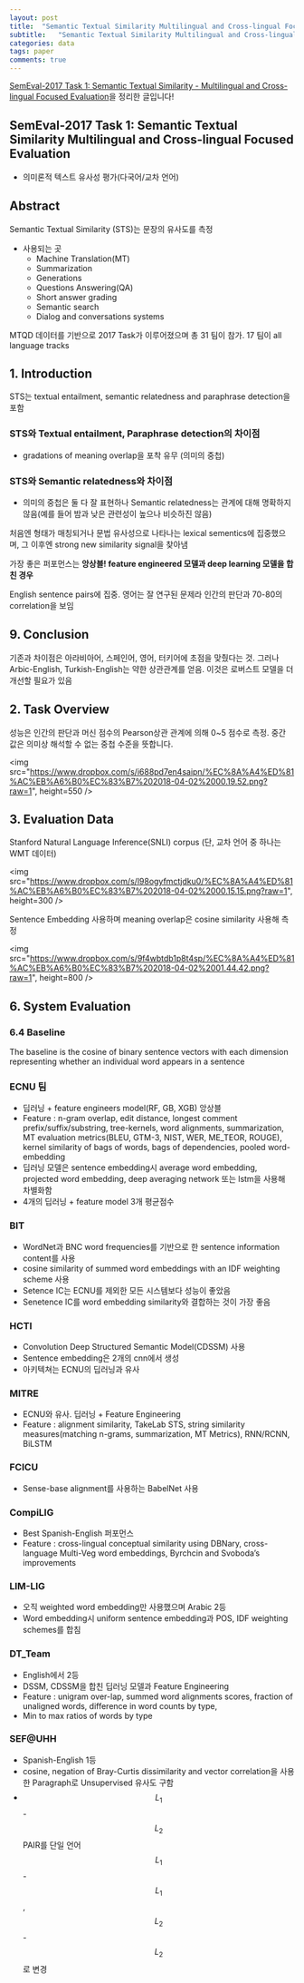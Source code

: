 ```yaml
---
layout: post
title:  "Semantic Textual Similarity Multilingual and Cross-lingual Focused Evaluation 리뷰"
subtitle:   "Semantic Textual Similarity Multilingual and Cross-lingual Focused Evaluation 리뷰"
categories: data
tags: paper
comments: true
---
```

[
SemEval-2017 Task 1: Semantic Textual Similarity - Multilingual and Cross-lingual Focused Evaluation](https://arxiv.org/abs/1708.00055)을 정리한 글입니다!

## SemEval-2017 Task 1: Semantic Textual Similarity Multilingual and Cross-lingual Focused Evaluation

- 의미론적 텍스트 유사성 평가(다국어/교차 언어)

## Abstract
Semantic Textual Similarity (STS)는 문장의 유사도를 측정

- 사용되는 곳
	- Machine Translation(MT)
	- Summarization
	- Generations
	- Questions Answering(QA)
	- Short answer grading
	- Semantic search
	- Dialog and conversations systems
	
MTQD 데이터를 기반으로 2017 Task가 이루어졌으며 총 31 팀이 참가. 17 팀이 all language tracks

## 1. Introduction
STS는 textual entailment, semantic relatedness and paraphrase detection을 포함

### STS와 Textual entailment, Paraphrase detection의 차이점
- gradations of meaning overlap을 포착 유무 (의미의 중첩)

### STS와 Semantic relatedness와 차이점
- 의미의 중첩은 둘 다 잘 표현하나 Semantic relatedness는 관계에 대해 명확하지 않음(예를 들어 밤과 낮은 관련성이 높으나 비슷하진 않음)


처음엔 형태가 매칭되거나 문법 유사성으로 나타나는 lexical sementics에 집중했으며, 그 이후엔 strong new similarity signal을 찾아냄  

가장 좋은 퍼포먼스는 **앙상블! feature engineered 모델과 deep learning 모델을 합친 경우**

English sentence pairs에 집중. 영어는 잘 연구된 문제라 인간의 판단과 70-80의 correlation을 보임

## 9. Conclusion
기존과 차이점은 아라비아어, 스페인어, 영어, 터키어에 초점을 맞췄다는 것. 그러나 Arbic-English, Turkish-English는 약한 상관관계를 얻음. 이것은 로버스트 모델을 더 개선할 필요가 있음

## 2. Task Overview
성능은 인간의 판단과 머신 점수의 Pearson상관 관계에 의해 0~5 점수로 측정. 중간 값은 의미상 해석할 수 없는 중첩 수준을 뜻합니다. 

<img src="https://www.dropbox.com/s/i688pd7en4saipn/%EC%8A%A4%ED%81%AC%EB%A6%B0%EC%83%B7%202018-04-02%2000.19.52.png?raw=1", height=550 />


## 3. Evaluation Data
Stanford Natural Language Inference(SNLI) corpus (단, 교차 언어 중 하나는 WMT 데이터)

<img src="https://www.dropbox.com/s/l98ogyfmctjdku0/%EC%8A%A4%ED%81%AC%EB%A6%B0%EC%83%B7%202018-04-02%2000.15.15.png?raw=1", height=300 />


Sentence Embedding 사용하며 meaning overlap은 cosine similarity 사용해 측정

<img src="https://www.dropbox.com/s/9f4wbtdb1p8t4sp/%EC%8A%A4%ED%81%AC%EB%A6%B0%EC%83%B7%202018-04-02%2001.44.42.png?raw=1", height=800 />


## 6. System Evaluation
### 6.4 Baseline
The baseline is the cosine of binary sentence vectors with each dimension representing whether an individual word appears in a sentence


### ECNU 팀
- 딥러닝 + feature engineers model(RF, GB, XGB) 앙상블
- Feature : n-gram overlap, edit distance, longest comment prefix/suffix/substring, tree-kernels, word alignments, summarization, MT evaluation metrics(BLEU, GTM-3, NIST, WER, ME_TEOR, ROUGE), kernel similarity of bags of words, bags of dependencies, pooled word-embedding
- 딥러닝 모델은 sentence embedding시 average word embedding, projected word embedding, deep averaging network 또는 lstm을 사용해 차별화함
- 4개의 딥러닝 + feature model 3개 평균점수

### BIT
- WordNet과 BNC word frequencies를 기반으로 한 sentence information content를 사용
- cosine similarity of summed word embeddings with an IDF weighting scheme 사용
- Setence IC는 ECNU를 제외한 모든 시스템보다 성능이 좋았음
- Senetence IC를 word embedding similarity와 결합하는 것이 가장 좋음


### HCTI
- Convolution Deep Structured Semantic Model(CDSSM) 사용
- Sentence embedding은 2개의 cnn에서 생성
- 아키텍쳐는 ECNU의 딥러닝과 유사

### MITRE
- ECNU와 유사. 딥러닝 + Feature Engineering
- Feature : alignment similarity, TakeLab STS, string similarity measures(matching n-grams, summarization, MT Metrics), RNN/RCNN, BiLSTM

### FCICU
- Sense-base alignment를 사용하는 BabelNet 사용

### CompiLIG
- Best Spanish-English 퍼포먼스
- Feature : cross-lingual conceptual similarity using DBNary, cross-language Multi-Veg word embeddings, Byrchcin and Svoboda’s improvements

### LIM-LIG
- 오직 weighted word embedding만 사용했으며 Arabic 2등
- Word embedding시 uniform sentence embedding과 POS, IDF weighting schemes를 합침

### DT_Team
- English에서 2등
- DSSM, CDSSM을 합친 딥러닝 모델과 Feature Engineering 
- Feature : unigram over-lap, summed word alignments scores, fraction of unaligned words, difference in word counts by type,
- Min to max ratios of words by type

### SEF@UHH
- Spanish-English 1등
- cosine, negation of Bray-Curtis dissimilarity and vector correlation을 사용한 Paragraph로 Unsupervised 유사도 구함
- $$L_1$$-$$L_2$$ PAIR를 단일 언어 $$L_1$$-$$L_1$$, $$L_2$$-$$L_2$$로 변경 
